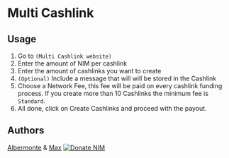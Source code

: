 # Multi Cashlink

## Usage
1. Go to `(Multi Cashlink website)`
2. Enter the amount of NIM per cashlink
3. Enter the amount of cashlinks you want to create
4. `(Optional)` Include a message that will will be stored in the Cashlink
5. Choose a Network Fee, this fee will be paid on every cashlink funding process.
If you create more than 10 Cashlinks the minimum fee is `Standard`. 
6. All done, click on Create Cashlinks and proceed with the payout. 

## Authors
[Albermonte](https://github.com/Albermonte) & [Max](https://github.com/onmax)
 [![Donate NIM](https://www.nimiq.com/accept-donations/img/donationBtnImg/orange-small.svg)](https://wallet.nimiq.com/nimiq:NQ65GS91H8CSQFAN1EVSUK3GX7PLL9N1X4KC)
